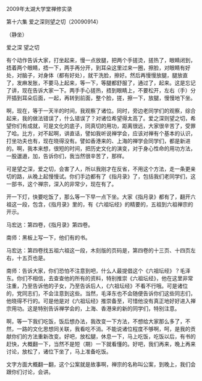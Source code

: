 2009年太湖大学堂禅修实录

第十六集 爱之深则望之切（20090914）

（静坐）

爱之深 望之切

有个动作告诉大家，打坐起来，慢一点放腿，把两个手搓烫，搓热了，眼睛闭到，捂着两个眼睛，捂一下，两手再分开，到耳朵这里过来一圈，擦脸，对眼睛有好处，对脑子，对身体（都有好处），就干洗脸，擦好。然后再慢慢放腿，腿放直了，发麻发胀，不要马上起来，等一下，等腿都舒服了，通过了，起来。这是忘记了讲，现在告诉大家一下。两手手心搓热，捂到眼睛上，不要松开，左右（手）分开插到耳朵后面，一起，再转到前面，整个脸，搓，擦一下，放腿，慢慢地下坐。

啊，现在，等于一天半的时间，我观察了诸位。同时，旁边老同学们的观察，综合起来，我的做法错误了，什么错误了？对诸位希望得太高了。爱之深则望之切，希望你们有成就，可是文化的底子，同真切的用功，距离很远，大家很辛苦了，受罪了哈。比方，对不起啊，讲直话，譬如我听说禅学会，应该对禅有个基本的认识，打坐功夫也有，现在晓得没有。譬如香港来的、上海的禅学会同学们，都是新进的。啊，我本来想，很短的时间，把历史文化的演变，对于身心性命的用功方法，一股邋遢，加，告诉你们，我当然很辛苦了，那样。

可是望之深，爱之切，会害了人，所以我刚才在反省，不用这个方法，走一条更亲切的路，从晚上起慢慢试。你们手边都有了《指月录》了，包括我们老同学们，这一部书，这个禅宗，深入的非常少，现在有了。

开一下灯，快要吃饭了，那么等一下早一点下坐。大家《指月录》都有了，翻开六祖这一段，包含，《指月录》里的，有《六祖坛经》的精要的，五祖到六祖禅宗的开示。

马宏达：第四卷，《指月录》第四卷。

南师：黑板上写一下，他们有的书。

马宏达：第四卷找五祖六祖这一段，木刻版的页码是，第四卷的十三页、十四页左右，十五页也是。

南师：告诉大家，你们恐怕不注意到吧，什么人最提倡这个《六祖坛经》？毛泽东。你们不相信，去查查他的所有的资料，特别推崇《六祖坛经》，他在这里非常注重，乃至告诉他的子女，乃至告诉后人，《六祖坛经》不看不行哦。可是诸位的，党同志们，不会注意到这些。当然，毛泽东也不会随便告诉你们这些同志们，他晓得不行的。可是他是对《六祖坛经》推崇备至，可惜他没有真正地好好进入禅宗用功。这是特别告诉禅学会的，上海、香港来的新的同学们，特别注意。

啊，等一下我们吃饭，饭后想办法，我改变一下方法，不想给大家那么多了，不然，一路的文化思想同关联，我看吃不消。不能说诸位程度不够啊，呵，是我的贡献你们的方法重新改变。好吧，放松腿，休息一下，马上吃饭，吃饭以后，有书的赶快，大概翻一下，当然不是短（期）一下就看懂的。好吧，我们再来，晚上再来讨论，放松了，诸位下坐了，马上准备吃饭。

文字方面大概翻一翻，这个公案就是故事啊，禅宗的名称叫公案，到晚上，我们会跟你们讨论，会讲。


